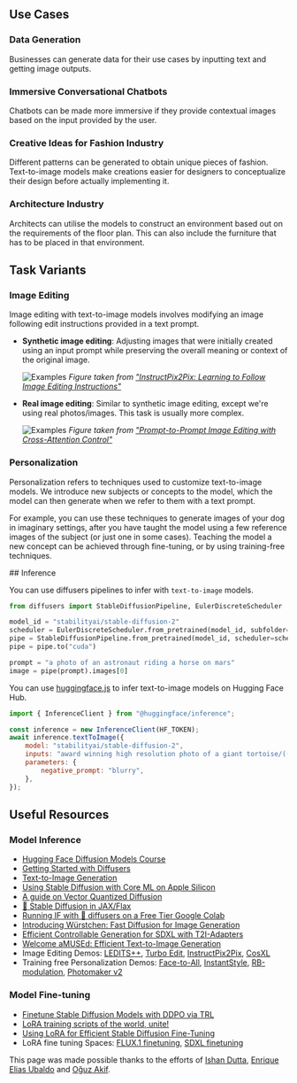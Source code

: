 ## Use Cases

### Data Generation

Businesses can generate data for their use cases by inputting text and getting image outputs.

### Immersive Conversational Chatbots

Chatbots can be made more immersive if they provide contextual images based on the input provided by the user.

### Creative Ideas for Fashion Industry

Different patterns can be generated to obtain unique pieces of fashion. Text-to-image models make creations easier for designers to conceptualize their design before actually implementing it.

### Architecture Industry

Architects can utilise the models to construct an environment based out on the requirements of the floor plan. This can also include the furniture that has to be placed in that environment.

## Task Variants

### Image Editing

Image editing with text-to-image models involves modifying an image following edit instructions provided in a text prompt.

- **Synthetic image editing**: Adjusting images that were initially created using an input prompt while preserving the overall meaning or context of the original image.

  ![Examples](https://huggingface.co/datasets/diffusers/diffusers-images-docs/resolve/main/edit_p2p.png)
  _Figure taken from ["InstructPix2Pix: Learning to Follow Image Editing Instructions"](https://www.timothybrooks.com/instruct-pix2pix)_

- **Real image editing**: Similar to synthetic image editing, except we're using real photos/images. This task is usually more complex.

  ![Examples](https://huggingface.co/datasets/diffusers/diffusers-images-docs/resolve/main/pix2pix.jpeg)
  _Figure taken from ["Prompt-to-Prompt Image Editing with Cross-Attention Control"](https://prompt-to-prompt.github.io)_

### Personalization

Personalization refers to techniques used to customize text-to-image models. We introduce new subjects or concepts to the model, which the model can then generate when we refer to them with a text prompt.

For example, you can use these techniques to generate images of your dog in imaginary settings, after you have taught the model using a few reference images of the subject (or just one in some cases). Teaching the model a new concept can be achieved through fine-tuning, or by using training-free techniques.

## Inference

You can use diffusers pipelines to infer with `text-to-image` models.

```python
from diffusers import StableDiffusionPipeline, EulerDiscreteScheduler

model_id = "stabilityai/stable-diffusion-2"
scheduler = EulerDiscreteScheduler.from_pretrained(model_id, subfolder="scheduler")
pipe = StableDiffusionPipeline.from_pretrained(model_id, scheduler=scheduler, torch_dtype=torch.float16)
pipe = pipe.to("cuda")

prompt = "a photo of an astronaut riding a horse on mars"
image = pipe(prompt).images[0]
```

You can use [huggingface.js](https://github.com/huggingface/huggingface.js) to infer text-to-image models on Hugging Face Hub.

```javascript
import { InferenceClient } from "@huggingface/inference";

const inference = new InferenceClient(HF_TOKEN);
await inference.textToImage({
	model: "stabilityai/stable-diffusion-2",
	inputs: "award winning high resolution photo of a giant tortoise/((ladybird)) hybrid, [trending on artstation]",
	parameters: {
		negative_prompt: "blurry",
	},
});
```

## Useful Resources

### Model Inference

- [Hugging Face Diffusion Models Course](https://github.com/huggingface/diffusion-models-class)
- [Getting Started with Diffusers](https://huggingface.co/docs/diffusers/index)
- [Text-to-Image Generation](https://huggingface.co/docs/diffusers/using-diffusers/conditional_image_generation)
- [Using Stable Diffusion with Core ML on Apple Silicon](https://huggingface.co/blog/diffusers-coreml)
- [A guide on Vector Quantized Diffusion](https://huggingface.co/blog/vq-diffusion)
- [🧨 Stable Diffusion in JAX/Flax](https://huggingface.co/blog/stable_diffusion_jax)
- [Running IF with 🧨 diffusers on a Free Tier Google Colab](https://huggingface.co/blog/if)
- [Introducing Würstchen: Fast Diffusion for Image Generation](https://huggingface.co/blog/wuerstchen)
- [Efficient Controllable Generation for SDXL with T2I-Adapters](https://huggingface.co/blog/t2i-sdxl-adapters)
- [Welcome aMUSEd: Efficient Text-to-Image Generation](https://huggingface.co/blog/amused)
- Image Editing Demos: [LEDITS++](https://huggingface.co/spaces/editing-images/leditsplusplus), [Turbo Edit](https://huggingface.co/spaces/turboedit/turbo_edit), [InstructPix2Pix](https://huggingface.co/spaces/timbrooks/instruct-pix2pix), [CosXL](https://huggingface.co/spaces/multimodalart/cosxl)
- Training free Personalization Demos: [Face-to-All](https://huggingface.co/spaces/multimodalart/face-to-all), [InstantStyle](https://huggingface.co/spaces/InstantX/InstantStyle), [RB-modulation](https://huggingface.co/spaces/fffiloni/RB-Modulation), [Photomaker v2](https://huggingface.co/spaces/TencentARC/PhotoMaker-V2)

### Model Fine-tuning

- [Finetune Stable Diffusion Models with DDPO via TRL](https://huggingface.co/blog/pref-tuning)
- [LoRA training scripts of the world, unite!](https://huggingface.co/blog/sdxl_lora_advanced_script)
- [Using LoRA for Efficient Stable Diffusion Fine-Tuning](https://huggingface.co/blog/lora)
- LoRA fine tuning Spaces: [FLUX.1 finetuning](https://huggingface.co/spaces/autotrain-projects/train-flux-lora-ease), [SDXL finetuning](https://huggingface.co/spaces/multimodalart/lora-ease)

This page was made possible thanks to the efforts of [Ishan Dutta](https://huggingface.co/ishandutta), [Enrique Elias Ubaldo](https://huggingface.co/herrius) and [Oğuz Akif](https://huggingface.co/oguzakif).
